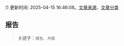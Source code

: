 :alarm_clock: 更新时间: 2025-04-15 16:46:08。[文章来源](/README.md)、[文章分类](/TAGS.md)

## 报告


> 关键字：`报告`、`月报`



